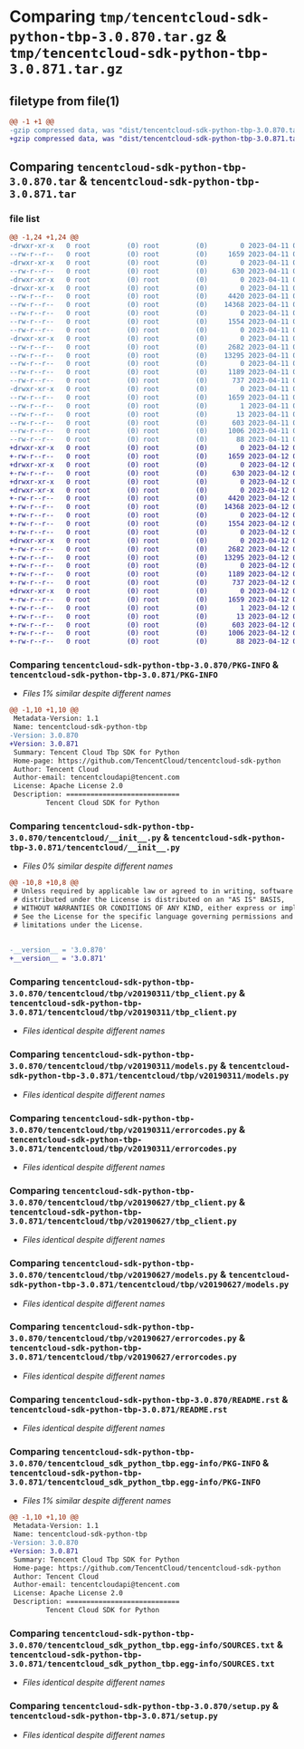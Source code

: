 # Comparing `tmp/tencentcloud-sdk-python-tbp-3.0.870.tar.gz` & `tmp/tencentcloud-sdk-python-tbp-3.0.871.tar.gz`

## filetype from file(1)

```diff
@@ -1 +1 @@
-gzip compressed data, was "dist/tencentcloud-sdk-python-tbp-3.0.870.tar", last modified: Tue Apr 11 03:53:52 2023, max compression
+gzip compressed data, was "dist/tencentcloud-sdk-python-tbp-3.0.871.tar", last modified: Wed Apr 12 00:41:37 2023, max compression
```

## Comparing `tencentcloud-sdk-python-tbp-3.0.870.tar` & `tencentcloud-sdk-python-tbp-3.0.871.tar`

### file list

```diff
@@ -1,24 +1,24 @@
-drwxr-xr-x   0 root         (0) root         (0)        0 2023-04-11 03:53:52.000000 tencentcloud-sdk-python-tbp-3.0.870/
--rw-r--r--   0 root         (0) root         (0)     1659 2023-04-11 03:53:52.000000 tencentcloud-sdk-python-tbp-3.0.870/PKG-INFO
-drwxr-xr-x   0 root         (0) root         (0)        0 2023-04-11 03:53:52.000000 tencentcloud-sdk-python-tbp-3.0.870/tencentcloud/
--rw-r--r--   0 root         (0) root         (0)      630 2023-04-11 03:53:52.000000 tencentcloud-sdk-python-tbp-3.0.870/tencentcloud/__init__.py
-drwxr-xr-x   0 root         (0) root         (0)        0 2023-04-11 03:53:52.000000 tencentcloud-sdk-python-tbp-3.0.870/tencentcloud/tbp/
-drwxr-xr-x   0 root         (0) root         (0)        0 2023-04-11 03:53:52.000000 tencentcloud-sdk-python-tbp-3.0.870/tencentcloud/tbp/v20190311/
--rw-r--r--   0 root         (0) root         (0)     4420 2023-04-11 03:53:52.000000 tencentcloud-sdk-python-tbp-3.0.870/tencentcloud/tbp/v20190311/tbp_client.py
--rw-r--r--   0 root         (0) root         (0)    14368 2023-04-11 03:53:52.000000 tencentcloud-sdk-python-tbp-3.0.870/tencentcloud/tbp/v20190311/models.py
--rw-r--r--   0 root         (0) root         (0)        0 2023-04-11 03:53:52.000000 tencentcloud-sdk-python-tbp-3.0.870/tencentcloud/tbp/v20190311/__init__.py
--rw-r--r--   0 root         (0) root         (0)     1554 2023-04-11 03:53:52.000000 tencentcloud-sdk-python-tbp-3.0.870/tencentcloud/tbp/v20190311/errorcodes.py
--rw-r--r--   0 root         (0) root         (0)        0 2023-04-11 03:53:52.000000 tencentcloud-sdk-python-tbp-3.0.870/tencentcloud/tbp/__init__.py
-drwxr-xr-x   0 root         (0) root         (0)        0 2023-04-11 03:53:52.000000 tencentcloud-sdk-python-tbp-3.0.870/tencentcloud/tbp/v20190627/
--rw-r--r--   0 root         (0) root         (0)     2682 2023-04-11 03:53:52.000000 tencentcloud-sdk-python-tbp-3.0.870/tencentcloud/tbp/v20190627/tbp_client.py
--rw-r--r--   0 root         (0) root         (0)    13295 2023-04-11 03:53:52.000000 tencentcloud-sdk-python-tbp-3.0.870/tencentcloud/tbp/v20190627/models.py
--rw-r--r--   0 root         (0) root         (0)        0 2023-04-11 03:53:52.000000 tencentcloud-sdk-python-tbp-3.0.870/tencentcloud/tbp/v20190627/__init__.py
--rw-r--r--   0 root         (0) root         (0)     1189 2023-04-11 03:53:52.000000 tencentcloud-sdk-python-tbp-3.0.870/tencentcloud/tbp/v20190627/errorcodes.py
--rw-r--r--   0 root         (0) root         (0)      737 2023-04-11 03:53:52.000000 tencentcloud-sdk-python-tbp-3.0.870/README.rst
-drwxr-xr-x   0 root         (0) root         (0)        0 2023-04-11 03:53:52.000000 tencentcloud-sdk-python-tbp-3.0.870/tencentcloud_sdk_python_tbp.egg-info/
--rw-r--r--   0 root         (0) root         (0)     1659 2023-04-11 03:53:52.000000 tencentcloud-sdk-python-tbp-3.0.870/tencentcloud_sdk_python_tbp.egg-info/PKG-INFO
--rw-r--r--   0 root         (0) root         (0)        1 2023-04-11 03:53:52.000000 tencentcloud-sdk-python-tbp-3.0.870/tencentcloud_sdk_python_tbp.egg-info/dependency_links.txt
--rw-r--r--   0 root         (0) root         (0)       13 2023-04-11 03:53:52.000000 tencentcloud-sdk-python-tbp-3.0.870/tencentcloud_sdk_python_tbp.egg-info/top_level.txt
--rw-r--r--   0 root         (0) root         (0)      603 2023-04-11 03:53:52.000000 tencentcloud-sdk-python-tbp-3.0.870/tencentcloud_sdk_python_tbp.egg-info/SOURCES.txt
--rw-r--r--   0 root         (0) root         (0)     1006 2023-04-11 03:53:52.000000 tencentcloud-sdk-python-tbp-3.0.870/setup.py
--rw-r--r--   0 root         (0) root         (0)       88 2023-04-11 03:53:52.000000 tencentcloud-sdk-python-tbp-3.0.870/setup.cfg
+drwxr-xr-x   0 root         (0) root         (0)        0 2023-04-12 00:41:37.000000 tencentcloud-sdk-python-tbp-3.0.871/
+-rw-r--r--   0 root         (0) root         (0)     1659 2023-04-12 00:41:37.000000 tencentcloud-sdk-python-tbp-3.0.871/PKG-INFO
+drwxr-xr-x   0 root         (0) root         (0)        0 2023-04-12 00:41:37.000000 tencentcloud-sdk-python-tbp-3.0.871/tencentcloud/
+-rw-r--r--   0 root         (0) root         (0)      630 2023-04-12 00:41:37.000000 tencentcloud-sdk-python-tbp-3.0.871/tencentcloud/__init__.py
+drwxr-xr-x   0 root         (0) root         (0)        0 2023-04-12 00:41:37.000000 tencentcloud-sdk-python-tbp-3.0.871/tencentcloud/tbp/
+drwxr-xr-x   0 root         (0) root         (0)        0 2023-04-12 00:41:37.000000 tencentcloud-sdk-python-tbp-3.0.871/tencentcloud/tbp/v20190311/
+-rw-r--r--   0 root         (0) root         (0)     4420 2023-04-12 00:41:37.000000 tencentcloud-sdk-python-tbp-3.0.871/tencentcloud/tbp/v20190311/tbp_client.py
+-rw-r--r--   0 root         (0) root         (0)    14368 2023-04-12 00:41:37.000000 tencentcloud-sdk-python-tbp-3.0.871/tencentcloud/tbp/v20190311/models.py
+-rw-r--r--   0 root         (0) root         (0)        0 2023-04-12 00:41:37.000000 tencentcloud-sdk-python-tbp-3.0.871/tencentcloud/tbp/v20190311/__init__.py
+-rw-r--r--   0 root         (0) root         (0)     1554 2023-04-12 00:41:37.000000 tencentcloud-sdk-python-tbp-3.0.871/tencentcloud/tbp/v20190311/errorcodes.py
+-rw-r--r--   0 root         (0) root         (0)        0 2023-04-12 00:41:37.000000 tencentcloud-sdk-python-tbp-3.0.871/tencentcloud/tbp/__init__.py
+drwxr-xr-x   0 root         (0) root         (0)        0 2023-04-12 00:41:37.000000 tencentcloud-sdk-python-tbp-3.0.871/tencentcloud/tbp/v20190627/
+-rw-r--r--   0 root         (0) root         (0)     2682 2023-04-12 00:41:37.000000 tencentcloud-sdk-python-tbp-3.0.871/tencentcloud/tbp/v20190627/tbp_client.py
+-rw-r--r--   0 root         (0) root         (0)    13295 2023-04-12 00:41:37.000000 tencentcloud-sdk-python-tbp-3.0.871/tencentcloud/tbp/v20190627/models.py
+-rw-r--r--   0 root         (0) root         (0)        0 2023-04-12 00:41:37.000000 tencentcloud-sdk-python-tbp-3.0.871/tencentcloud/tbp/v20190627/__init__.py
+-rw-r--r--   0 root         (0) root         (0)     1189 2023-04-12 00:41:37.000000 tencentcloud-sdk-python-tbp-3.0.871/tencentcloud/tbp/v20190627/errorcodes.py
+-rw-r--r--   0 root         (0) root         (0)      737 2023-04-12 00:41:37.000000 tencentcloud-sdk-python-tbp-3.0.871/README.rst
+drwxr-xr-x   0 root         (0) root         (0)        0 2023-04-12 00:41:37.000000 tencentcloud-sdk-python-tbp-3.0.871/tencentcloud_sdk_python_tbp.egg-info/
+-rw-r--r--   0 root         (0) root         (0)     1659 2023-04-12 00:41:37.000000 tencentcloud-sdk-python-tbp-3.0.871/tencentcloud_sdk_python_tbp.egg-info/PKG-INFO
+-rw-r--r--   0 root         (0) root         (0)        1 2023-04-12 00:41:37.000000 tencentcloud-sdk-python-tbp-3.0.871/tencentcloud_sdk_python_tbp.egg-info/dependency_links.txt
+-rw-r--r--   0 root         (0) root         (0)       13 2023-04-12 00:41:37.000000 tencentcloud-sdk-python-tbp-3.0.871/tencentcloud_sdk_python_tbp.egg-info/top_level.txt
+-rw-r--r--   0 root         (0) root         (0)      603 2023-04-12 00:41:37.000000 tencentcloud-sdk-python-tbp-3.0.871/tencentcloud_sdk_python_tbp.egg-info/SOURCES.txt
+-rw-r--r--   0 root         (0) root         (0)     1006 2023-04-12 00:41:37.000000 tencentcloud-sdk-python-tbp-3.0.871/setup.py
+-rw-r--r--   0 root         (0) root         (0)       88 2023-04-12 00:41:37.000000 tencentcloud-sdk-python-tbp-3.0.871/setup.cfg
```

### Comparing `tencentcloud-sdk-python-tbp-3.0.870/PKG-INFO` & `tencentcloud-sdk-python-tbp-3.0.871/PKG-INFO`

 * *Files 1% similar despite different names*

```diff
@@ -1,10 +1,10 @@
 Metadata-Version: 1.1
 Name: tencentcloud-sdk-python-tbp
-Version: 3.0.870
+Version: 3.0.871
 Summary: Tencent Cloud Tbp SDK for Python
 Home-page: https://github.com/TencentCloud/tencentcloud-sdk-python
 Author: Tencent Cloud
 Author-email: tencentcloudapi@tencent.com
 License: Apache License 2.0
 Description: ============================
         Tencent Cloud SDK for Python
```

### Comparing `tencentcloud-sdk-python-tbp-3.0.870/tencentcloud/__init__.py` & `tencentcloud-sdk-python-tbp-3.0.871/tencentcloud/__init__.py`

 * *Files 0% similar despite different names*

```diff
@@ -10,8 +10,8 @@
 # Unless required by applicable law or agreed to in writing, software
 # distributed under the License is distributed on an "AS IS" BASIS,
 # WITHOUT WARRANTIES OR CONDITIONS OF ANY KIND, either express or implied.
 # See the License for the specific language governing permissions and
 # limitations under the License.
 
 
-__version__ = '3.0.870'
+__version__ = '3.0.871'
```

### Comparing `tencentcloud-sdk-python-tbp-3.0.870/tencentcloud/tbp/v20190311/tbp_client.py` & `tencentcloud-sdk-python-tbp-3.0.871/tencentcloud/tbp/v20190311/tbp_client.py`

 * *Files identical despite different names*

### Comparing `tencentcloud-sdk-python-tbp-3.0.870/tencentcloud/tbp/v20190311/models.py` & `tencentcloud-sdk-python-tbp-3.0.871/tencentcloud/tbp/v20190311/models.py`

 * *Files identical despite different names*

### Comparing `tencentcloud-sdk-python-tbp-3.0.870/tencentcloud/tbp/v20190311/errorcodes.py` & `tencentcloud-sdk-python-tbp-3.0.871/tencentcloud/tbp/v20190311/errorcodes.py`

 * *Files identical despite different names*

### Comparing `tencentcloud-sdk-python-tbp-3.0.870/tencentcloud/tbp/v20190627/tbp_client.py` & `tencentcloud-sdk-python-tbp-3.0.871/tencentcloud/tbp/v20190627/tbp_client.py`

 * *Files identical despite different names*

### Comparing `tencentcloud-sdk-python-tbp-3.0.870/tencentcloud/tbp/v20190627/models.py` & `tencentcloud-sdk-python-tbp-3.0.871/tencentcloud/tbp/v20190627/models.py`

 * *Files identical despite different names*

### Comparing `tencentcloud-sdk-python-tbp-3.0.870/tencentcloud/tbp/v20190627/errorcodes.py` & `tencentcloud-sdk-python-tbp-3.0.871/tencentcloud/tbp/v20190627/errorcodes.py`

 * *Files identical despite different names*

### Comparing `tencentcloud-sdk-python-tbp-3.0.870/README.rst` & `tencentcloud-sdk-python-tbp-3.0.871/README.rst`

 * *Files identical despite different names*

### Comparing `tencentcloud-sdk-python-tbp-3.0.870/tencentcloud_sdk_python_tbp.egg-info/PKG-INFO` & `tencentcloud-sdk-python-tbp-3.0.871/tencentcloud_sdk_python_tbp.egg-info/PKG-INFO`

 * *Files 1% similar despite different names*

```diff
@@ -1,10 +1,10 @@
 Metadata-Version: 1.1
 Name: tencentcloud-sdk-python-tbp
-Version: 3.0.870
+Version: 3.0.871
 Summary: Tencent Cloud Tbp SDK for Python
 Home-page: https://github.com/TencentCloud/tencentcloud-sdk-python
 Author: Tencent Cloud
 Author-email: tencentcloudapi@tencent.com
 License: Apache License 2.0
 Description: ============================
         Tencent Cloud SDK for Python
```

### Comparing `tencentcloud-sdk-python-tbp-3.0.870/tencentcloud_sdk_python_tbp.egg-info/SOURCES.txt` & `tencentcloud-sdk-python-tbp-3.0.871/tencentcloud_sdk_python_tbp.egg-info/SOURCES.txt`

 * *Files identical despite different names*

### Comparing `tencentcloud-sdk-python-tbp-3.0.870/setup.py` & `tencentcloud-sdk-python-tbp-3.0.871/setup.py`

 * *Files identical despite different names*

